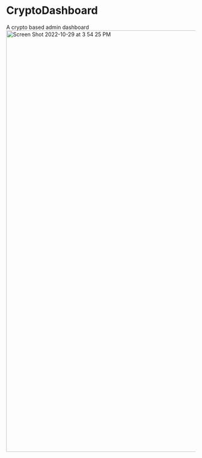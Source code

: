 # CryptoDashboard
A crypto based admin dashboard
<img width="1119" alt="Screen Shot 2022-10-29 at 3 54 25 PM" src="https://user-images.githubusercontent.com/53067387/198838567-06169424-006a-41c6-acb3-4840371631c4.png">
